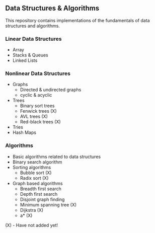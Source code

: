 ## Data Structures & Algorithms
This repository contains implementations of the fundamentals of data structures and algorithms.

### Linear Data Structures
* Array
* Stacks & Queues
* Linked Lists


### Nonlinear Data Structures
* Graphs
	- Directed & undirected graphs
	- cyclic & acyclic
* Trees
	- Binary sort trees
	- Fenwick trees (X)
	- AVL trees (X)
	- Red-black trees (X)
* Tries
* Hash Maps


### Algorithms
* Basic algorithms related to data structures 
* Binary search algorithm
* Sorting algorithms
	- Bubble sort (X)
	- Radix sort (X)
* Graph based algorithms
	- Breadth first search 
	- Depth first search
 	- Disjoint graph finding 
	- Minimum spanning tree (X)
	- Dijkstra (X)
	- a* (X)

(X) - Have not added yet!
